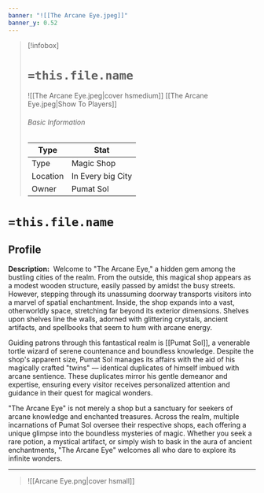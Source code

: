 ```yaml
---
banner: "![[The Arcane Eye.jpeg]]"
banner_y: 0.52
---
```


> [!infobox]
> # `=this.file.name`
>  ![[The Arcane Eye.jpeg|cover hsmedium]]
> [[The Arcane Eye.jpeg|Show To Players]]
> ###### Basic Information
> Type |  Stat |
> ---|---|
> Type | Magic Shop |
> Location | In Every big City |
> Owner | Pumat Sol |

# `=this.file.name`
## Profile

**Description:** 
Welcome to "The Arcane Eye," a hidden gem among the bustling cities of the realm. From the outside, this magical shop appears as a modest wooden structure, easily passed by amidst the busy streets. However, stepping through its unassuming doorway transports visitors into a marvel of spatial enchantment. Inside, the shop expands into a vast, otherworldly space, stretching far beyond its exterior dimensions. Shelves upon shelves line the walls, adorned with glittering crystals, ancient artifacts, and spellbooks that seem to hum with arcane energy.

Guiding patrons through this fantastical realm is [[Pumat Sol]], a venerable tortle wizard of serene countenance and boundless knowledge. Despite the shop's apparent size, Pumat Sol manages its affairs with the aid of his magically crafted "twins" — identical duplicates of himself imbued with arcane sentience. These duplicates mirror his gentle demeanor and expertise, ensuring every visitor receives personalized attention and guidance in their quest for magical wonders.

"The Arcane Eye" is not merely a shop but a sanctuary for seekers of arcane knowledge and enchanted treasures. Across the realm, multiple incarnations of Pumat Sol oversee their respective shops, each offering a unique glimpse into the boundless mysteries of magic. Whether you seek a rare potion, a mystical artifact, or simply wish to bask in the aura of ancient enchantments, "The Arcane Eye" welcomes all who dare to explore its infinite wonders.

---
>  ![[Arcane Eye.png|cover hsmall]]